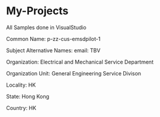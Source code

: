 # My-Projects
All Samples done in VisualStudio

Common Name: p-zz-cus-emsdpilot-1

Subject Alternative Names: email: TBV

Organization: Electrical and Mechanical Service Department

Organization Unit: General Engineering Service Divison

Locality: HK

State: Hong Kong

Country: HK
